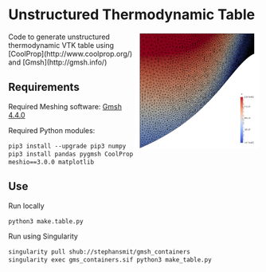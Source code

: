 
# Unstructured Thermodynamic Table
<img align="right" width="250" src="https://github.com/stephansmit/SU2UnstructuredTable/blob/master/table.png">
Code to generate unstructured thermodynamic VTK table using [CoolProp](http://www.coolprop.org/) and [Gmsh](http://gmsh.info/) 

## Requirements
Required Meshing software:
[Gmsh 4.4.0](http://gmsh.info/#Download)

Required Python modules:
```
pip3 install --upgrade pip3 numpy
pip3 install pandas pygmsh CoolProp meshio==3.0.0 matplotlib
```

## Use
Run locally
~~~
python3 make.table.py
~~~

Run using Singularity
~~~~
singularity pull shub://stephansmit/gmsh_containers
singularity exec gms_containers.sif python3 make_table.py
~~~~



